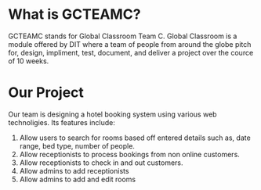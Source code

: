 # What is GCTEAMC?
GCTEAMC stands for Global Classroom Team C. Global Classroom is a module offered by DIT where a team of people from around the globe pitch for, design, impliment, test, document, and deliver a project over the cource of 10 weeks.

# Our Project
Our team is designing a hotel booking system using various web technoligies. Its features include:

1. Allow users to search for rooms based off entered details such as, date range, bed type, number of people.
2. Allow receptionists to process bookings from non online customers.
3. Allow receptionists to check in and out customers.
4. Allow admins to add receptionists
5. Allow admins to add and edit rooms
